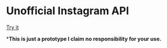  # Unofficial Instagram API
 
 [Try it](https://epidemic-api.herokuapp.com/api/valterhudovernik)
 
 ***This is just a prototype I claim no responsibility for your use.** 
